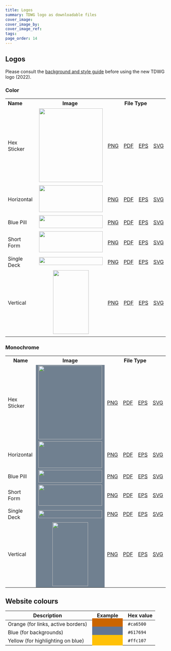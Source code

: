 ```yaml
---
title: Logos
summary: TDWG logo as downloadable files
cover_image:
cover_image_by:
cover_image_ref:
tags:
page_order: 14
---
```


## Logos

Please consult the [background and style guide](https://static.tdwg.org/logo/tdwg-2022-logo-documentation.pdf) before using the new TDWG logo (2022).


### Color

<table>
<tbody>
<tr>
<th style="width: 201px; text-align: left;">Name</th>
<th style="width: 435px; text-align: center;">Image</th>
<th style="width: 435px; text-align: center;" colspan="4">File Type</th>
</tr>
<tr>
<td style="width: 201px; vertical-align: middle;">Hex Sticker</td>
<td style="width: 94px; text-align: center; vertical-align: middle;">&nbsp;<img src="https://static.tdwg.org/logo/Colour/PNG/TDWG-Logo_Hex-Sticker_frame_blue.png" alt="" width="200" height="231" /></td>
<td style="width: 60px; text-align: center; vertical-align: middle;"><a href="https://static.tdwg.org/logo/Colour/PNG/TDWG-Logo_Hex-Sticker_frame_blue.png">PNG</a></td>
<td style="width: 60px; text-align: center; vertical-align: middle;"><a href="https://static.tdwg.org/logo/Colour/PDF/TDWG-Logo_Hex-Sticker_frame_blue.pdf">PDF</a></td>
<td style="width: 60px; text-align: center; vertical-align: middle;"><a href="https://static.tdwg.org/logo/Colour/EPS/TDWG-Logo_Hex-Sticker_frame_blue.eps">EPS</a></td>
<td style="width: 60px; text-align: center; vertical-align: middle;"><a href="https://static.tdwg.org/logo/Colour/SVG/TDWG-Logo_Hex-Sticker_frame_blue.svg">SVG</a></td>
</tr>
<tr>
<td style="width: 201px;  vertical-align: middle;">Horizontal</td>
<td style="width: 94px; text-align: center;  vertical-align: middle;  vertical-align: middle;">&nbsp;<img src="https://static.tdwg.org/logo/Colour/PNG/TDWG-Logo_horizontal.png" alt="" width="200" height="84" /></td>
<td style="width: 60px; text-align: center;  vertical-align: middle;"><a href="https://static.tdwg.org/logo/Colour/PNG/TDWG-Logo_horizontal.png">PNG</a></td>
<td style="width: 60px; text-align: center;  vertical-align: middle;"><a href="https://static.tdwg.org/logo/Colour/PDF/TDWG-Logo_horizontal.pdf">PDF</a></td>
<td style="width: 60px; text-align: center;  vertical-align: middle;"><a href="https://static.tdwg.org/logo/Colour/EPS/TDWG-Logo_horizontal.eps">EPS</a></td>
<td style="width: 60px; text-align: center;  vertical-align: middle;"><a href="https://static.tdwg.org/logo/Colour/SVG/TDWG-Logo_horizontal.svg">SVG</a></td>
</tr>
<tr>
<td style="width: 201px;  vertical-align: middle;">Blue Pill</td>
<td style="width: 94px; text-align: center;  vertical-align: middle;">&nbsp;<img src="https://static.tdwg.org/logo/Colour/PNG/TDWG-Logo_Pill.png" alt="" width="200" height="40" /></td>
<td style="width: 60px; text-align: center;  vertical-align: middle;"><a href="https://static.tdwg.org/logo/Colour/PNG/TDWG-Logo_Pill.png">PNG</a></td>
<td style="width: 60px; text-align: center;  vertical-align: middle;"><a href="https://static.tdwg.org/logo/Colour/PDF/TDWG-Logo_Pill.pdf">PDF</a></td>
<td style="width: 60px; text-align: center;  vertical-align: middle;"><a href="https://static.tdwg.org/logo/Colour/EPS/TDWG-Logo_Pill.eps">EPS</a></td>
<td style="width: 60px; text-align: center;  vertical-align: middle;"><a href="https://static.tdwg.org/logo/Colour/SVG/TDWG-Logo_Pill.svg">SVG</a></td>
</tr>
<tr>
<td style="width: 201px;  vertical-align: middle;">Short Form</td>
<td style="width: 94px; text-align: center;  vertical-align: middle;">&nbsp;<img src="https://static.tdwg.org/logo/Colour/PNG/TDWG-Logo_Short-Form.png" alt="" width="200" height="66" /></td>
<td style="width: 60px; text-align: center;  vertical-align: middle;"><a href="https://static.tdwg.org/logo/Colour/PNG/TDWG-Logo_Short-Form.png">PNG</a></td>
<td style="width: 60px; text-align: center;  vertical-align: middle;"><a href="https://static.tdwg.org/logo/Colour/PDF/TDWG-Logo_Short-Form.pdf">PDF</a></td>
<td style="width: 60px; text-align: center;  vertical-align: middle;"><a href="https://static.tdwg.org/logo/Colour/EPS/TDWG-Logo_Short-Form.eps">EPS</a></td>
<td style="width: 60px; text-align: center;  vertical-align: middle;"><a href="https://static.tdwg.org/logo/Colour/SVG/TDWG-Logo_Short-Form.svg">SVG</a></td>
</tr>
<tr>
<td style="width: 201px;  vertical-align: middle;">Single Deck</td>
<td style="width: 94px; text-align: center;  vertical-align: middle;">&nbsp;<img src="https://static.tdwg.org/logo/Colour/PNG/TDWG-Logo_Single-Deck.png" alt="" width="200" height="25" /></td>
<td style="width: 60px; text-align: center;  vertical-align: middle;"><a href="https://static.tdwg.org/logo/Colour/PNG/TDWG-Logo_Single-Deck.png">PNG</a></td>
<td style="width: 60px; text-align: center;  vertical-align: middle;"><a href="https://static.tdwg.org/logo/Colour/PDF/TDWG-Logo_Single-Deck.pdf">PDF</a></td>
<td style="width: 60px; text-align: center;  vertical-align: middle;"><a href="https://static.tdwg.org/logo/Colour/EPS/TDWG-Logo_Single-Deck.eps">EPS</a></td>
<td style="width: 60px; text-align: center;  vertical-align: middle;"><a href="https://static.tdwg.org/logo/Colour/SVG/TDWG-Logo_Single-Deck.svg">SVG</a></td>
</tr>
<tr>
<td style="width: 201px;  vertical-align: middle;">Vertical</td>
<td style="width: 94px; text-align: center;  vertical-align: middle;">&nbsp;<img src="https://static.tdwg.org/logo/Colour/PNG/TDWG-Logo_vertical.png" alt="" width="112" height="200" /></td>
<td style="width: 60px; text-align: center;  vertical-align: middle;"><a href="https://static.tdwg.org/logo/Colour/PNG/TDWG-Logo_vertical.png">PNG</a></td>
<td style="width: 60px; text-align: center;  vertical-align: middle;"><a href="https://static.tdwg.org/logo/Colour/PDF/TDWG-Logo_vertical.pdf">PDF</a></td>
<td style="width: 60px; text-align: center;  vertical-align: middle;"><a href="https://static.tdwg.org/logo/Colour/EPS/TDWG-Logo_vertical.eps">EPS</a></td>
<td style="width: 60px; text-align: center;  vertical-align: middle;"><a href="https://static.tdwg.org/logo/Colour/SVG/TDWG-Logo_vertical.svg">SVG</a></td>
</tr>
</tbody>
</table>


### Monochrome

<table>
<tbody>
<tr>
<th style="left;">Name</th>
<th style="text-align: center;">Image</th>
<th style="text-align: center;" colspan="4">File Type</th>
</tr>
<tr>
<td style="vertical-align: middle;">Hex Sticker</td>
<td style="text-align: center; vertical-align: middle; background-color:SlateGray;"><img src="https://static.tdwg.org/logo/White/PNG/TDWG-Logo_Hex-Sticker-white_transp_frame.png" alt="" width="200" height="231" /></td>
<td style="text-align: center; vertical-align: middle;"><a href="https://static.tdwg.org/logo/White/PNG/TDWG-Logo_Hex-Sticker-white_transp_frame.png">PNG</a></td>
<td style="text-align: center; vertical-align: middle;"><a href="https://static.tdwg.org/logo/White/PDF/TDWG-Logo_Hex-Sticker-white_transp_frame.pdf">PDF</a></td>
<td style="text-align: center; vertical-align: middle;"><a href="https://static.tdwg.org/logo/White/EPS/TDWG-Logo_Hex-Sticker-white_transp_frame.eps">EPS</a></td>
<td style="text-align: center; vertical-align: middle;"><a href="https://static.tdwg.org/logo/White/SVG/TDWG-Logo_Hex-Sticker-white_transp_frame.svg">SVG</a></td>
</tr>
<tr>
<td style="vertical-align: middle;">Horizontal</td>
<td style="text-align: center; vertical-align: middle; background-color:SlateGray;"><img src="https://static.tdwg.org/logo/White/PNG/TDWG-Logo_horizontal-white.png" alt="" width="200" height="84" /></td>
<td style="text-align: center; vertical-align: middle;"><a href="https://static.tdwg.org/logo/White/PNG/TDWG-Logo_horizontal-white.png">PNG</a></td>
<td style="text-align: center; vertical-align: middle;"><a href="https://static.tdwg.org/logo/White/PDF/TDWG-Logo_horizontal-white.pdf">PDF</a></td>
<td style="text-align: center; vertical-align: middle;"><a href="https://static.tdwg.org/logo/White/EPS/TDWG-Logo_horizontal-white.eps">EPS</a></td>
<td style="text-align: center; vertical-align: middle;"><a href="https://static.tdwg.org/logo/White/SVG/TDWG-Logo_horizontal-white.svg">SVG</a></td>
</tr>
<tr>
<td style="vertical-align: middle;">Blue Pill</td>
<td style="text-align: center; vertical-align: middle; background-color:SlateGray;"><img src="https://static.tdwg.org/logo/White/PNG/TDWG-Logo_Pill-white.png" alt="" width="200" height="40" /></td>
<td style="text-align: center; vertical-align: middle;"><a href="https://static.tdwg.org/logo/White/PNG/TDWG-Logo_Pill-white.png">PNG</a></td>
<td style="text-align: center; vertical-align: middle;"><a href="https://static.tdwg.org/logo/White/PDF/TDWG-Logo_Pill-white.pdf">PDF</a></td>
<td style="text-align: center; vertical-align: middle;"><a href="https://static.tdwg.org/logo/White/EPS/TDWG-Logo_Pill-white.eps">EPS</a></td>
<td style="text-align: center; vertical-align: middle;"><a href="https://static.tdwg.org/logo/White/SVG/TDWG-Logo_Pill-white.svg">SVG</a></td>
</tr>
<tr>
<td style="vertical-align: middle;">Short Form</td>
<td style="text-align: center; vertical-align: middle; background-color:SlateGray;"><img src="https://static.tdwg.org/logo/White/PNG/TDWG-Logo_Short-Form-white.png" alt="" width="200" height="66" /></td>
<td style="text-align: center; vertical-align: middle;"><a href="https://static.tdwg.org/logo/White/PNG/TDWG-Logo_Short-Form-white.png">PNG</a></td>
<td style="text-align: center; vertical-align: middle;"><a href="https://static.tdwg.org/logo/White/PDF/TDWG-Logo_Short-Form-white.pdf">PDF</a></td>
<td style="text-align: center; vertical-align: middle;"><a href="https://static.tdwg.org/logo/White/EPS/TDWG-Logo_Short-Form-white.eps">EPS</a></td>
<td style="text-align: center; vertical-align: middle;"><a href="https://static.tdwg.org/logo/White/SVG/TDWG-Logo_Short-Form-white.svg">SVG</a></td>
</tr>
<tr>
<td style="vertical-align: middle;">Single Deck</td>
<td style="text-align: center; vertical-align: middle; background-color:SlateGray;"><img src="https://static.tdwg.org/logo/White/PNG/TDWG-Logo_Single-Deck-white.png" alt="" width="200" height="25" /></td>
<td style="text-align: center; vertical-align: middle;"><a href="https://static.tdwg.org/logo/White/PNG/TDWG-Logo_Single-Deck-white.png">PNG</a></td>
<td style="text-align: center; vertical-align: middle;"><a href="https://static.tdwg.org/logo/White/PDF/TDWG-Logo_Single-Deck-white.pdf">PDF</a></td>
<td style="text-align: center; vertical-align: middle;"><a href="https://static.tdwg.org/logo/White/EPS/TDWG-Logo_Single-Deck-white.eps">EPS</a></td>
<td style="text-align: center; vertical-align: middle;"><a href="https://static.tdwg.org/logo/White/SVG/TDWG-Logo_Single-Deck-white.svg">SVG</a></td>
</tr>
<tr>
<td style="vertical-align: middle;">Vertical</td>
<td style="text-align: center; vertical-align: middle; background-color:SlateGray;"><img src="https://static.tdwg.org/logo/White/PNG/TDWG-Logo_vertical-white.png" alt="" width="112" height="200" /></td>
<td style="text-align: center; vertical-align: middle;"><a href="https://static.tdwg.org/logo/White/PNG/TDWG-Logo_vertical-white.png">PNG</a></td>
<td style="text-align: center; vertical-align: middle;"><a href="https://static.tdwg.org/logo/White/PDF/TDWG-Logo_vertical-white.pdf">PDF</a></td>
<td style="text-align: center; vertical-align: middle;"><a href="https://static.tdwg.org/logo/White/EPS/TDWG-Logo_vertical-white.eps">EPS</a></td>
<td style="text-align: center; vertical-align: middle;"><a href="https://static.tdwg.org/logo/White/SVG/TDWG-Logo_vertical-white.svg">SVG</a></td>
</tr>
</tbody>
</table>


## Website colours

Description | Example | Hex value
--- | --- | ---
Orange (for links, active borders) | <span style="background-color: #ca6500; padding: 0.5rem 3rem;"></span> | `#ca6500`
Blue (for backgrounds) | <span style="background-color: #617694; padding: 0.5rem 3rem;"></span> | `#617694`
Yellow (for highlighting on blue) | <span style="background-color: #ffc107; padding: 0.5rem 3rem;"></span> | `#ffc107`
